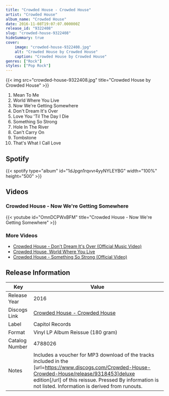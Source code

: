 ```yaml
---
title: "Crowded House - Crowded House"
artist: "Crowded House"
album_name: "Crowded House"
date: 2016-11-08T19:07:07.000000Z
release_id: "9322408"
slug: "crowded-house-9322408"
hideSummary: true
cover:
    image: "crowded-house-9322408.jpg"
    alt: "Crowded House by Crowded House"
    caption: "Crowded House by Crowded House"
genres: ["Rock"]
styles: ["Pop Rock"]
---
```


{{< img src="crowded-house-9322408.jpg" title="Crowded House by Crowded House" >}}

<!-- section break -->

1. Mean To Me
2. World Where You Live
3. Now We're Getting Somewhere
4. Don't Dream It's Over
5. Love You 'Til The Day I Die
6. Something So Strong
7. Hole In The River
8. Can't Carry On
9. Tombstone
10. That's What I Call Love

<!-- section break -->


## Spotify
{{< spotify type="album" id="1dJpgn1rqvvr4yyNYLEYBG" width="100%" height="500" >}}



## Videos
### Crowded House - Now We're Getting Somewhere
{{< youtube id="OmnDCPWxBFM" title="Crowded House - Now We're Getting Somewhere" >}}<br>

### More Videos

- [Crowded House - Don't Dream It's Over (Official Music Video)](https://www.youtube.com/watch?v=J9gKyRmic20)
- [Crowded House, World Where You Live](https://www.youtube.com/watch?v=gv33K1x7FVg)
- [Crowded House - Something So Strong (Official Video)](https://www.youtube.com/watch?v=WyBKzBtaKWM)


## Release Information
|  Key           | Value                                                |
| ---------------| ---------------------------------------------------- |
| Release Year   | 2016                                   |
| Discogs Link   | [Crowded House - Crowded House](https://www.discogs.com/release/9322408-Crowded-House-Crowded-House) |
| Label          | Capitol Records |
| Format         | Vinyl LP Album Reissue (180 gram) |
| Catalog Number | 4788026 |
| Notes | Includes a voucher for MP3 download of the tracks included in the [url=https://www.discogs.com/Crowded-House-Crowded-House/release/9318453]deluxe edition[/url] of this reissue.   Pressed By information is not listed. Information is derived from runouts.  |